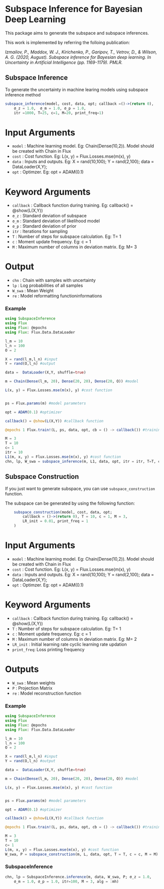 # Subspace Inference for Bayesian Deep Learning
[docs-dev-img]: https://img.shields.io/badge/docs-dev-blue.svg
[docs-dev-url]: https://efmanu.github.io/SubspaceInference.jl/dev/
This package aims to generate the subspace and subspace inferences.

This work is implemented by referring the folloing publication:

*Izmailov, P., Maddox, W. J., Kirichenko, P., Garipov, T., Vetrov, D., & Wilson, A. G. (2020, August). Subspace
  inference for Bayesian deep learning. In Uncertainty in Artificial Intelligence (pp. 1169-1179). PMLR.*

## Subspace Inference
To generate the uncertainty in machine learing models using subspace inference method
```julia
subspace_inference(model, cost, data, opt; callback =()->(return 0),
	σ_z = 1.0,	σ_m = 1.0, σ_p = 1.0,
	itr =1000, T=25, c=1, M=20, print_freq=1)
```

# Input Arguments
- `model`		: Machine learning model. Eg: Chain(Dense(10,2)). Model should be created with Chain in Flux
- `cost`		: Cost function. Eg: L(x, y) = Flux.Losses.mse(m(x), y)
- `data`		: Inputs and outputs. Eg:	X = rand(10,100); Y = rand(2,100); data = DataLoader(X,Y);
- `opt`			: Optimzer. Eg: opt = ADAM(0.1)
# Keyword Arguments
- `callback`  	: Callback function during training. Eg: callback() = @show(L(X,Y))
- `σ_z`   		: Standard deviation of subspace
- `σ_m`   		: Standard deviation of likelihood model
- `σ_p`   		: Standard deviation of prior
- `itr`			: Iterations for sampling
- `T`			: Number of steps for subspace calculation. Eg: T= 1
- `c`			: Moment update frequency. Eg: c = 1
- `M`			: Maximum number of columns in deviation matrix. Eg: M= 3

# Output

- `chn`			: Chain with samples with uncertainty 
- `lp`			: Log probabilities of all samples
- `W_swa`		: Mean Weight
- `re`			: Model reformatting functioninformations

### Example

```julia
using SubspaceInference
using Flux
using Flux: @epochs
using Flux: Flux.Data.DataLoader

l_m = 10
l_n = 100
O = 2

X = rand(l_m,l_n) #input
Y = rand(O,l_n) #output 

data =  DataLoader(X,Y, shuffle=true)

m = Chain(Dense(l_m, 20), Dense(20, 20), Dense(20, O)) #model

L(x, y) = Flux.Losses.mse(m(x), y) #cost function


ps = Flux.params(m) #model parameters

opt = ADAM(0.1) #optimizer

callback() = @show(L(X,Y)) #callback function

@epochs 1 Flux.train!(L, ps, data, opt, cb = () -> callback()) #training

M = 3
T = 10
c= 1
itr = 10
L1(m, x, y) = Flux.Losses.mse(m(x), y) #cost function
chn, lp, W_swa = subspace_inference(m, L1, data, opt, itr = itr, T=T, c=1, M=M)
```

## Subspace Construction
If you just want to generate subspace, you can use `subspace_construction` function.


The subspace can be generated by using the following function:
```julia
	subspace_construction(model, cost, data, opt; 
		callback = ()->(return 0), T = 10, c = 1, M = 3, 
		LR_init = 0.01, print_freq = 1
	)
```

# Input Arguments
- `model` 	 : Machine learning model. Eg: Chain(Dense(10,2)). Model should be created with Chain in Flux
- `cost`  	 : Cost function. Eg: L(x, y) = Flux.Losses.mse(m(x), y)
- `data` 	 : Inputs and outputs. Eg:	X = rand(10,100); Y = rand(2,100); data = DataLoader(X,Y);
- `opt`		 : Optimzer. Eg: opt = ADAM(0.1)

# Keyword Arguments
- `callback`  : Callback function during training. Eg: callback() = @show(L(X,Y))
- `T` 		  : Number of steps for subspace calculation. Eg: T= 1
- `c` 		  : Moment update frequency. Eg: c = 1
- `M` 		  : Maximum number of columns in deviation matrix. Eg: M= 2
- `LR_init`	  : Initial learning rate cyclic learning rate updation
- `print_freq`: Loss printing frequency

# Outputs
- `W_swa`    : Mean weights
- `P` 		 : Projection Matrix
- `re` 		 : Model reconstruction function


### Example
```julia
using SubspaceInference
using Flux
using Flux: @epochs
using Flux: Flux.Data.DataLoader

l_m = 10
l_n = 100
O = 2

X = rand(l_m,l_n) #input
Y = rand(O,l_n) #output 

data =  DataLoader(X,Y, shuffle=true)

m = Chain(Dense(l_m, 20), Dense(20, 20), Dense(20, O)) #model

L(x, y) = Flux.Losses.mse(m(x), y) #cost function


ps = Flux.params(m) #model parameters

opt = ADAM(0.1) #optimizer

callback() = @show(L(X,Y)) #callback function

@epochs 1 Flux.train!(L, ps, data, opt, cb = () -> callback()) #training

M = 3
T = 10
c= 1
L(m, x, y) = Flux.Losses.mse(m(x), y) #cost function
W_swa, P = subspace_construction(m, L, data, opt, T = T, c = c, M = M)

```
### SubspaceInference

```julia
chn, lp = SubspaceInference.inference(m, data, W_swa, P; σ_z = 1.0,
	σ_m = 1.0, σ_p = 1.0, itr=100, M = 3, alg = :mh)
```

